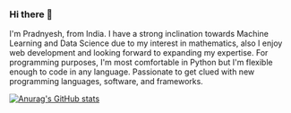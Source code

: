 ### Hi there 👋

I'm Pradnyesh, from India. I have a strong inclination towards Machine Learning and Data Science due to my interest in mathematics, also I enjoy web development and looking forward to expanding my expertise. For programming purposes, I'm most comfortable in Python but I'm flexible enough to code in any language. Passionate to get clued with new programming languages, software, and frameworks.

[![Anurag's GitHub stats](https://github-readme-stats.vercel.app/api?username=Prad06)](https://github.com/anuraghazra/github-readme-stats)
